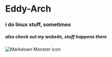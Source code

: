 # Eddy-Arch
### i do linux stuff, sometimes
##### also check out my website, stuff happens there
<img src="https://cdn.discordapp.com/attachments/641117859552165915/744244008251031693/penguin.gif"
     alt="Markdown Monster icon"
     style="float: center; margin-right: 10px;" />
